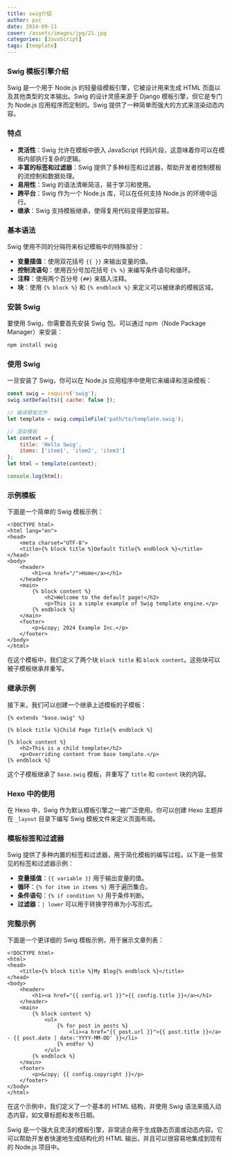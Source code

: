 ```yaml
---
title: swig介绍
author: pzc
date: 2024-09-11
cover: /assets/images/jpg/21.jpg
categories: [JavaScript]
tags: [template]
---
```

### Swig 模板引擎介绍

Swig 是一个用于 Node.js 的轻量级模板引擎，它被设计用来生成 HTML 页面以及其他类型的文本输出。Swig 的设计灵感来源于 Django 模板引擎，但它是专门为 Node.js 应用程序而定制的。Swig 提供了一种简单而强大的方式来渲染动态内容。

### 特点

- **灵活性**：Swig 允许在模板中嵌入 JavaScript 代码片段，这意味着你可以在模板内部执行复杂的逻辑。
- **丰富的标签和过滤器**：Swig 提供了多种标签和过滤器，帮助开发者控制模板的流控制和数据处理。
- **易用性**：Swig 的语法清晰简洁，易于学习和使用。
- **跨平台**：Swig 作为一个 Node.js 库，可以在任何支持 Node.js 的环境中运行。
- **继承**：Swig 支持模板继承，使得复用代码变得更加容易。

### 基本语法

Swig 使用不同的分隔符来标记模板中的特殊部分：

- **变量插值**：使用双花括号 `{{ }}` 来输出变量的值。
- **控制流语句**：使用百分号加花括号 `{% %}` 来编写条件语句和循环。
- **注释**：使用两个百分号 `{##}` 来插入注释。
- **块**：使用 `{% block %}` 和 `{% endblock %}` 来定义可以被继承的模板区域。

### 安装 Swig

要使用 Swig，你需要首先安装 Swig 包。可以通过 npm（Node Package Manager）来安装：

```bash
npm install swig
```

### 使用 Swig

一旦安装了 Swig，你可以在 Node.js 应用程序中使用它来编译和渲染模板：

```javascript
const swig = require('swig');
swig.setDefaults({ cache: false });

// 编译模板文件
let template = swig.compileFile('path/to/template.swig');

// 渲染模板
let context = {
    title: 'Hello Swig',
    items: ['item1', 'item2', 'item3']
};
let html = template(context);

console.log(html);
```

### 示例模板

下面是一个简单的 Swig 模板示例：

```swig
<!DOCTYPE html>
<html lang="en">
<head>
    <meta charset="UTF-8">
    <title>{% block title %}Default Title{% endblock %}</title>
</head>
<body>
    <header>
        <h1><a href="/">Home</a></h1>
    </header>
    <main>
        {% block content %}
            <h2>Welcome to the default page!</h2>
            <p>This is a simple example of Swig template engine.</p>
        {% endblock %}
    </main>
    <footer>
        <p>&copy; 2024 Example Inc.</p>
    </footer>
</body>
</html>
```

在这个模板中，我们定义了两个块 `block title` 和 `block content`。这些块可以被子模板继承并重写。

### 继承示例

接下来，我们可以创建一个继承上述模板的子模板：

```swig
{% extends "base.swig" %}

{% block title %}Child Page Title{% endblock %}

{% block content %}
    <h2>This is a child template</h2>
    <p>Overriding content from base template.</p>
{% endblock %}
```

这个子模板继承了 `base.swig` 模板，并重写了 `title` 和 `content` 块的内容。

### Hexo 中的使用

在 Hexo 中，Swig 作为默认模板引擎之一被广泛使用。你可以创建 Hexo 主题并在 `_layout` 目录下编写 Swig 模板文件来定义页面布局。

### 模板标签和过滤器

Swig 提供了多种内置的标签和过滤器，用于简化模板的编写过程。以下是一些常见的标签和过滤器示例：

- **变量插值**：`{{ variable }}` 用于输出变量的值。
- **循环**：`{% for item in items %}` 用于遍历集合。
- **条件语句**：`{% if condition %}` 用于条件判断。
- **过滤器**：`| lower` 可以用于转换字符串为小写形式。

### 完整示例

下面是一个更详细的 Swig 模板示例，用于展示文章列表：

```swig
<!DOCTYPE html>
<html>
<head>
    <title>{% block title %}My Blog{% endblock %}</title>
</head>
<body>
    <header>
        <h1><a href="{{ config.url }}">{{ config.title }}</a></h1>
    </header>
    <main>
        {% block content %}
            <ul>
                {% for post in posts %}
                    <li><a href="{{ post.url }}">{{ post.title }}</a> - {{ post.date | date:'YYYY-MM-DD' }}</li>
                {% endfor %}
            </ul>
        {% endblock %}
    </main>
    <footer>
        <p>&copy; {{ config.copyright }}</p>
    </footer>
</body>
</html>
```

在这个示例中，我们定义了一个基本的 HTML 结构，并使用 Swig 语法来插入动态内容，如文章标题和发布日期。

Swig 是一个强大且灵活的模板引擎，非常适合用于生成静态页面或动态内容。它可以帮助开发者快速地生成结构化的 HTML 输出，并且可以很容易地集成到现有的 Node.js 项目中。